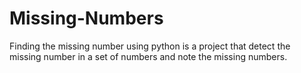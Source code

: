 # Missing-Numbers
Finding the missing number using python is a project that detect the missing number in a set of numbers and note the missing numbers. 
